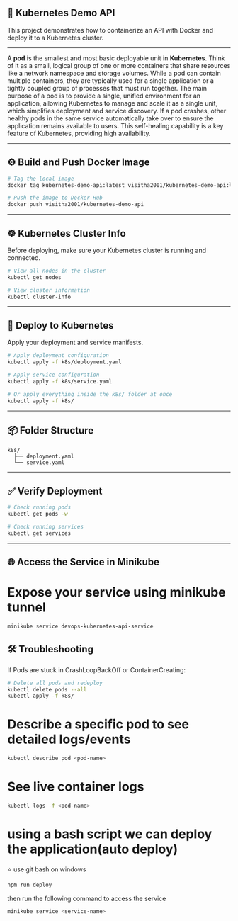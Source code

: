 ## 🐳 Kubernetes Demo API

This project demonstrates how to containerize an API with Docker and deploy it to a Kubernetes cluster.

---

A **pod** is the smallest and most basic deployable unit in **Kubernetes**. Think of it as a small, logical group of one or more containers that share resources like a network namespace and storage volumes. While a pod can contain multiple containers, they are typically used for a single application or a tightly coupled group of processes that must run together. The main purpose of a pod is to provide a single, unified environment for an application, allowing Kubernetes to manage and scale it as a single unit, which simplifies deployment and service discovery. If a pod crashes, other healthy pods in the same service automatically take over to ensure the application remains available to users. This self-healing capability is a key feature of Kubernetes, providing high availability.

---

## ⚙️ Build and Push Docker Image

```bash
# Tag the local image
docker tag kubernetes-demo-api:latest visitha2001/kubernetes-demo-api:latest

# Push the image to Docker Hub
docker push visitha2001/kubernetes-demo-api
```

---

## ☸️ Kubernetes Cluster Info

Before deploying, make sure your Kubernetes cluster is running and connected.

```bash
# View all nodes in the cluster
kubectl get nodes

# View cluster information
kubectl cluster-info
```

---

## 🚀 Deploy to Kubernetes

Apply your deployment and service manifests.

```bash
# Apply deployment configuration
kubectl apply -f k8s/deployment.yaml

# Apply service configuration
kubectl apply -f k8s/service.yaml

# Or apply everything inside the k8s/ folder at once
kubectl apply -f k8s/
```

---

## 📦 Folder Structure

```
k8s/
  ├── deployment.yaml
  └── service.yaml
```

---

## ✅ Verify Deployment

```bash
# Check running pods
kubectl get pods -w

# Check running services
kubectl get services
```

---

## 🌐 Access the Service in Minikube
# Expose your service using minikube tunnel

```bash
minikube service devops-kubernetes-api-service
```

## 🛠 Troubleshooting

If Pods are stuck in CrashLoopBackOff or ContainerCreating:

```bash
# Delete all pods and redeploy
kubectl delete pods --all
kubectl apply -f k8s/
```

# Describe a specific pod to see detailed logs/events

```bash
kubectl describe pod <pod-name>
```

# See live container logs
```bash
kubectl logs -f <pod-name>
```

# using a bash script we can deploy the application(auto deploy)
⭐ use git bash on windows

```bash
npm run deploy
```
then run the following command to access the service
```bash
minikube service <service-name>
```